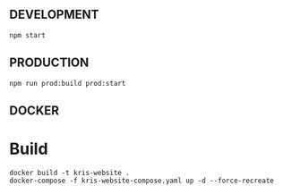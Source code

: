 ## DEVELOPMENT

```
npm start
```

## PRODUCTION

```
npm run prod:build prod:start
```

## DOCKER

# Build

```
docker build -t kris-website .
docker-compose -f kris-website-compose.yaml up -d --force-recreate
```
